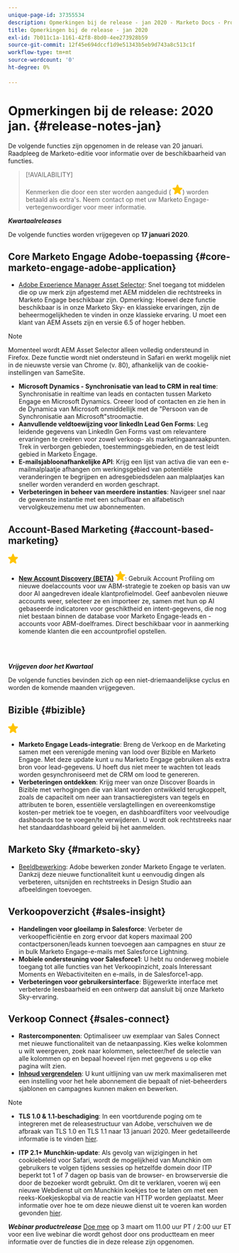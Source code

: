 ```yaml
---
unique-page-id: 37355534
description: Opmerkingen bij de release - jan 2020 - Marketo Docs - Productdocumentatie
title: Opmerkingen bij de release - jan 2020
exl-id: 7b011c1a-1161-42f8-8bd0-4ee273928b59
source-git-commit: 12f45e694dccf1d9e51343b5eb9d743a8c513c1f
workflow-type: tm+mt
source-wordcount: '0'
ht-degree: 0%

---
```


# Opmerkingen bij de release: 2020 jan. {#release-notes-jan}

De volgende functies zijn opgenomen in de release van 20 januari. Raadpleeg de Marketo-editie voor informatie over de beschikbaarheid van functies.

>[!AVAILABILITY]
>
>Kenmerken die door een ster worden aangeduid ( ![(ster)](assets/yellow-star.png)) worden betaald als extra&#39;s. Neem contact op met uw Marketo Engage-vertegenwoordiger voor meer informatie.

**_Kwartaalreleases_**

De volgende functies worden vrijgegeven op **17 januari 2020**.

## Core Marketo Engage Adobe-toepassing {#core-marketo-engage-adobe-application}

* [Adobe Experience Manager Asset Selector](/help/marketo/product-docs/adobe-experience-cloud-integrations/importing-assets-with-adobe-experience-manager.md): Snel toegang tot middelen die op uw merk zijn afgestemd met AEM middelen die rechtstreeks in Marketo Engage beschikbaar zijn. Opmerking: Hoewel deze functie beschikbaar is in onze Marketo Sky- en klassieke ervaringen, zijn de beheermogelijkheden te vinden in onze klassieke ervaring. U moet een klant van AEM Assets zijn en versie 6.5 of hoger hebben.

>[!NOTE]
>
>Momenteel wordt AEM Asset Selector alleen volledig ondersteund in Firefox. Deze functie wordt niet ondersteund in Safari en werkt mogelijk niet in de nieuwste versie van Chrome (v. 80), afhankelijk van de cookie-instellingen van SameSite.

* **Microsoft Dynamics - Synchronisatie van lead to CRM in real time**: Synchronisatie in realtime van leads en contacten tussen Marketo Engage en Microsoft Dynamics. Creeer lood of contacten en zie hen in de Dynamica van Microsoft onmiddellijk met de &quot;Persoon van de Synchronisatie aan Microsoft&quot;stroomactie.
* **Aanvullende veldtoewijzing voor linkedIn Lead Gen Forms**: Leg leidende gegevens van LinkedIn Gen Forms vast om relevantere ervaringen te creëren voor zowel verkoop- als marketingaanraakpunten. Trek in verborgen gebieden, toestemmingsgebieden, en de test leidt gebied in Marketo Engage.
* **E-mailsjabloonafhankelijke API**: Krijg een lijst van activa die van een e-mailmalplaatje afhangen om werkingsgebied van potentiële veranderingen te begrijpen en adresgebiedsdelen aan malplaatjes kan sneller worden veranderd en worden geschrapt.
* **Verbeteringen in beheer van meerdere instanties**: Navigeer snel naar de gewenste instantie met een schuifbaar en alfabetisch vervolgkeuzemenu met uw abonnementen.

## Account-Based Marketing {#account-based-marketing}

![(ster)](assets/yellow-star.png)

* **[New Account Discovery (BETA)](https://docs.marketo.com/x/WQA6Ag) ![(ster)](assets/yellow-star.png)**: Gebruik Account Profiling om nieuwe doelaccounts voor uw ABM-strategie te zoeken op basis van uw door AI aangedreven ideale klantprofielmodel. Geef aanbevolen nieuwe accounts weer, selecteer ze en importeer ze, samen met hun op AI gebaseerde indicatoren voor geschiktheid en intent-gegevens, die nog niet bestaan binnen de database voor Marketo Engage-leads en -accounts voor ABM-doelframes. Direct beschikbaar voor in aanmerking komende klanten die een accountprofiel opstellen.

<br> 

**_Vrijgeven door het Kwartaal_**

De volgende functies bevinden zich op een niet-driemaandelijkse cyclus en worden de komende maanden vrijgegeven.

## Bizible {#bizible}

![(ster)](assets/yellow-star.png)

* **Marketo Engage Leads-integratie**: Breng de Verkoop en de Marketing samen met een verenigde mening van lood over Bizible en Marketo Engage. Met deze update kunt u nu Marketo Engage gebruiken als extra bron voor lead-gegevens. U hoeft dus niet meer te wachten tot leads worden gesynchroniseerd met de CRM om lood te genereren.
* **Verbeteringen ontdekken**: Krijg meer van onze Discover Boards in Bizible met verhogingen die van klant worden ontwikkeld terugkoppelt, zoals de capaciteit om neer aan transactieregisters van tegels en attributen te boren, essentiële verslagtellingen en overeenkomstige kosten-per metriek toe te voegen, en dashboardfilters voor veelvoudige dashboards toe te voegen/te verwijderen. U wordt ook rechtstreeks naar het standaarddashboard geleid bij het aanmelden.

## Marketo Sky {#marketo-sky}

* [Beeldbewerking](https://experienceleague.adobe.com/docs/marketo/sky/design-studio/marketo-image-editor.html?lang=en#design-studio): Adobe bewerken zonder Marketo Engage te verlaten. Dankzij deze nieuwe functionaliteit kunt u eenvoudig dingen als verbeteren, uitsnijden en rechtstreeks in Design Studio aan afbeeldingen toevoegen.

## Verkoopoverzicht {#sales-insight}

* **Handelingen voor gloeilamp in Salesforce**: Verbeter de verkoopefficiëntie en zorg ervoor dat kopers maximaal 200 contactpersonen/leads kunnen toevoegen aan campagnes en stuur ze in bulk Marketo Engage-e-mails met Salesforce Lightning.
* **Mobiele ondersteuning voor Salesforce1**: U hebt nu onderweg mobiele toegang tot alle functies van het Verkoopinzicht, zoals Interessant Moments en Webactiviteiten en e-mails, in de Salesforce1-app.
* **Verbeteringen voor gebruikersinterface**: Bijgewerkte interface met verbeterde leesbaarheid en een ontwerp dat aansluit bij onze Marketo Sky-ervaring.

## Verkoop Connect {#sales-connect}

* **Rastercomponenten**: Optimaliseer uw exemplaar van Sales Connect met nieuwe functionaliteit van de netaanpassing. Kies welke kolommen u wilt weergeven, zoek naar kolommen, selecteer/hef de selectie van alle kolommen op en bepaal hoeveel rijen met gegevens u op elke pagina wilt zien.
* **[Inhoud vergrendelen](/help/marketo/product-docs/marketo-sales-connect/admin/content-lockdown.md)**: U kunt uitlijning van uw merk maximaliseren met een instelling voor het hele abonnement die bepaalt of niet-beheerders sjablonen en campagnes kunnen maken en bewerken.

>[!NOTE]
>
>* **TLS 1.0 &amp; 1.1-beschadiging**: In een voortdurende poging om te integreren met de releasestructuur van Adobe, verschuiven we de afbraak van TLS 1.0 en TLS 1.1 naar 13 januari 2020. Meer gedetailleerde informatie is te vinden [hier](https://nation.marketo.com/docs/DOC-7059-tls-10-11-deprecation-faq).
>
>* **ITP 2.1+ Munchkin-update**: Als gevolg van wijzigingen in het cookiebeleid voor Safari, wordt de mogelijkheid van Munchkin om gebruikers te volgen tijdens sessies op hetzelfde domein door ITP beperkt tot 1 of 7 dagen op basis van de browser- en browserversie die door de bezoeker wordt gebruikt. Om dit te verklaren, voeren wij een nieuwe Webdienst uit om Munchkin koekjes toe te laten om met een reeks-Koekjeskopbal via de reactie van HTTP worden geplaatst. Meer informatie over hoe te om deze nieuwe dienst uit te voeren kan worden gevonden [hier](https://nation.marketo.com/docs/DOC-7351).


**_Webinar productrelease_** [Doe mee](https://engage.marketo.com/Jan_Feb_20_Release_Webinar_Registration.html) op 3 maart om 11.00 uur PT / 2:00 uur ET voor een live webinar die wordt gehost door ons productteam en meer informatie over de functies die in deze release zijn opgenomen.
